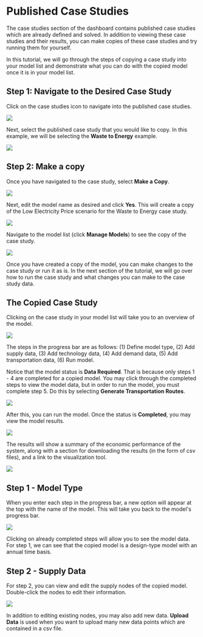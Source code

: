 <h1>Published Case Studies</h1>

<p>
    The case studies section of the dashboard contains published case studies which are already defined and solved. In addition to viewing these case studies and their results, you can make copies of these case studies and try running them for yourself.
</p>

<p>
    In this tutorial, we will go through the steps of copying a case study into your model list and demonstrate what you can do with the copied model once it is in your model list.
</p>

<h2>Step 1: Navigate to the Desired Case Study</h2>

<p>
    Click on the case studies icon to navigate into the published case studies.
</p>

<img src="Pictures\Dashboard_tutorials\Case_studies\nav_to_case_studies_1.png">

<p>
    Next, select the published case study that you would like to copy. In this example, we will be selecting the <b>Waste to Energy</b> example. 
</p>

<img src="Pictures\Dashboard_tutorials\Case_studies\nav_to_case_studies_2.png">


<h2>Step 2: Make a copy</h2>

<p>
    Once you have navigated to the case study, select <b>Make a Copy</b>.
</p>


<img src="Pictures\Dashboard_tutorials\Case_studies\case_study.png">

<p>
    Next, edit the model name as desired and click <b>Yes</b>. This will create a copy of the Low Electricity Price scenario for the Waste to Energy case study. 
</p>

<img src="Pictures\Dashboard_tutorials\Case_studies\case_study_window.png">


<p>
    Navigate to the model list (click <b>Manage Models</b>) to see the copy of the case study. 
</p>

<img src="Pictures\Dashboard_tutorials\Case_studies\model_list.png">

<p>
    Once you have created a copy of the model, you can make changes to the case study or run it as is. In the next section of the tutorial, we will go over how to run the case study and what changes you can make to the case study data. 
</p>

<h2>The Copied Case Study</h2>

<p>
    Clicking on the case study in your model list will take you to an overview of the model. 
</p>

<img src="Pictures\Dashboard_tutorials\Case_studies\copied_model.png">

<p>
    The steps in the progress bar are as follows: (1) Define model type, (2) Add supply data, (3) Add technology data, (4) Add demand data, (5) Add transportation data, (6) Run model. 
</p>

<p>
    Notice that the model status is <b>Data Required</b>. That is because only steps 1 - 4 are completed for a copied model. You may click through the completed steps to view the model data, but in order to run the model, you must complete step 5. Do this by selecting <b>Generate Transportation Routes</b>. 
</p>

<img src="Pictures\Dashboard_tutorials\Case_studies\step5.png">

<p>
    After this, you can run the model. Once the status is <b>Completed</b>, you may view the model results. 
</p>

<img src="Pictures\Dashboard_tutorials\Case_studies\progress_bar.png">

<p>
    The results will show a summary of the economic performance of the system, along with a section for downloading the results (in the form of csv files), and a link to the visualization tool. 
</p>

<img src="Pictures\Dashboard_tutorials\Case_studies\results.png">



<h2>Step 1 - Model Type</h2>

<p>
    When you enter each step in the progress bar, a new option will appear at the top with the name of the model. This will take you back to the model's progress bar. 
</p>

<img src="Pictures\Dashboard_tutorials\Case_studies\step1.png">

<p>
    Clicking on already completed steps will allow you to see the model data. For step 1, we can see that the copied model is a design-type model with an annual time basis. 
</p>

<h2>Step 2 - Supply Data</h2>

<p>
    For step 2, you can view and edit the supply nodes of the copied model. Double-click the nodes to edit their information. 
</p>

<img src="Pictures\Dashboard_tutorials\Case_studies\step2.png">

<p>
    In addition to editing existing nodes, you may also add new data. <b>Upload Data</b> is used when you want to upload many new data points which are contained in a csv file.
</p>